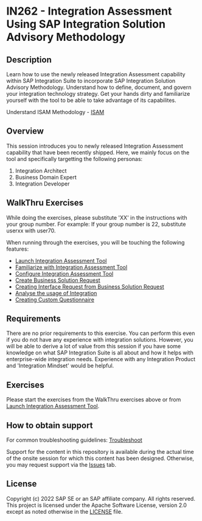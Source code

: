 # IN262 - Integration Assessment Using SAP Integration Solution Advisory Methodology

## Description

Learn how to use the newly released Integration Assessment capability within SAP Integration Suite to incorporate SAP Integration Solution Advisory Methodology. Understand how to define, document, and govern your integration technology strategy. Get your hands dirty and familiarize yourself with the tool to be able to take advantage of its capabilites.   

Understand ISAM Methodology - [ISAM](/intro)

## Overview

This session introduces you to newly released Integration Assessment capability that have been recently shipped. Here, we mainly focus on the tool and specifically targetting the following personas:
1. Integration Architect
2. Business Domain Expert
3. Integration Developer

## WalkThru Exercises

While doing the exercises, please substitute 'XX' in the instructions with your group number. For example: If your group number is 22, substitute userxx with user70. 

When running through the exercises, you will be touching the following features:

- [Launch Integration Assessment Tool](/exercises/ex0)
- [Familiarize with Integration Assessment Tool](/exercises/ex1)
- [Configure Integration Assessment Tool](/exercises/ex2)
- [Create Business Solution Request](/exercises/ex3)
- [Creating Interface Request from Business Solution Request](/exercises/ex4)
- [Analyse the usage of Integration](/exercises/ex5)
- [Creating Custom Questionnaire](/exercises/ex6)

## Requirements

There are no prior requirements to this exercise. You can perform this even if you do not have any experience with integration solutions. However, you will be able to derive a lot of value from this session if you have some knowledge on what SAP Integration Suite is all about and how it helps with enterprise-wide integration needs. Experience with any Integration Product and 'Integration Mindset' would be helpful.

## Exercises

Please start the exercises from the WalkThru exercises above or from [Launch Integration Assessment Tool](/exercises/ex0).

<!--
In the following, please click the PDF link. The PDF would download on your machine from which you can start the exercise. 

Start the exercises [2022 TechEd - IN262 - Hands_On_Guide.pdf](https://github.com/SAP-samples/teched2022-IN262/files/9734812/2022.TechEd.-.IN262.-.Hands_On_Guide.pdf)
-->

<!--
Provide the exercise content here directly in README.md using [markdown](https://guides.github.com/features/mastering-markdown/) and linking to the specific exercise pages, below is an example.

- [Getting Started](exercises/ex0/)
- [Exercise 1 - First Exercise Description](exercises/ex1/)
    - [Exercise 1.1 - Exercise 1 Sub Exercise 1 Description](exercises/ex1#exercise-11-sub-exercise-1-description)
    - [Exercise 1.2 - Exercise 1 Sub Exercise 2 Description](exercises/ex1#exercise-12-sub-exercise-2-description)
- [Exercise 2 - Second Exercise Description](exercises/ex2/)
    - [Exercise 2.1 - Exercise 2 Sub Exercise 1 Description](exercises/ex2#exercise-21-sub-exercise-1-description)
    - [Exercise 2.2 - Exercise 2 Sub Exercise 2 Description](exercises/ex2#exercise-22-sub-exercise-2-description)



**OR** Link to the Tutorial Navigator for example...

Start the exercises [here](https://developers.sap.com/tutorials/abap-environment-trial-onboarding.html).

**IMPORTANT**

Your repo must contain the .reuse and LICENSES folder and the License section below. DO NOT REMOVE the section or folders/files. Also, remove all unused template assets(images, folders, etc) from the exercises folder. 

## Summary

Continue to - [Launch Integration Assessment Tool ](/exercises/ex0)
-->

## How to obtain support

For common troubleshooting guidelines: [Troubleshoot](/exercises/troubleshooting)

Support for the content in this repository is available during the actual time of the onsite session for which this content has been designed. Otherwise, you may request support via the [Issues](../../issues) tab.

## License
Copyright (c) 2022 SAP SE or an SAP affiliate company. All rights reserved. This project is licensed under the Apache Software License, version 2.0 except as noted otherwise in the [LICENSE](LICENSES/Apache-2.0.txt) file.
